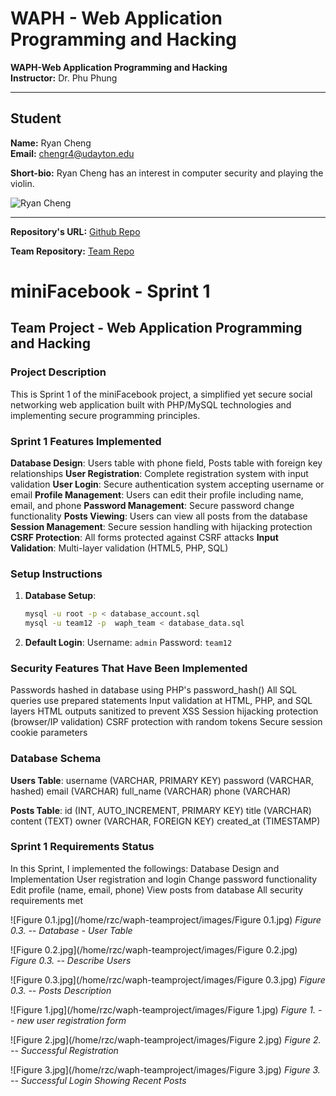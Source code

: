 # WAPH - Web Application Programming and Hacking

**WAPH-Web Application Programming and Hacking**  
**Instructor:** Dr. Phu Phung

---

## Student

**Name:** Ryan Cheng  
**Email:** [chengr4@udayton.edu](mailto:chengr4@udayton.edu)

**Short-bio:** Ryan Cheng has an interest in computer security and playing the violin.

![Ryan Cheng](/home/rzc/waph-4chengr/labs/lab0/headshot.jpg)

---

**Repository's URL:** [Github Repo](https://github.com/4chengr/waph-teamproject/)

**Team Repository:** [Team Repo](https://github.com/waph-ud-sm25-team12/waph-ud-sm25-team12.github.io)






# miniFacebook - Sprint 1

## Team Project - Web Application Programming and Hacking

### Project Description
This is Sprint 1 of the miniFacebook project, a simplified yet secure social networking web application built with PHP/MySQL technologies and implementing secure programming principles.

### Sprint 1 Features Implemented
**Database Design**: Users table with phone field, Posts table with foreign key relationships
**User Registration**: Complete registration system with input validation
**User Login**: Secure authentication system accepting username or email
**Profile Management**: Users can edit their profile including name, email, and phone
**Password Management**: Secure password change functionality
**Posts Viewing**: Users can view all posts from the database
**Session Management**: Secure session handling with hijacking protection
**CSRF Protection**: All forms protected against CSRF attacks
**Input Validation**: Multi-layer validation (HTML5, PHP, SQL)



### Setup Instructions

1. **Database Setup**:
   ```bash
   mysql -u root -p < database_account.sql
   mysql -u team12 -p  waph_team < database_data.sql
   ```


2. **Default Login**:
        Username: `admin`
        Password: `team12`

### Security Features That Have Been Implemented
Passwords hashed in database using PHP's password_hash()
All SQL queries use prepared statements
Input validation at HTML, PHP, and SQL layers
HTML outputs sanitized to prevent XSS
Session hijacking protection (browser/IP validation)
CSRF protection with random tokens
Secure session cookie parameters

### Database Schema

**Users Table**:
username (VARCHAR, PRIMARY KEY)
password (VARCHAR, hashed)
email (VARCHAR)
full_name (VARCHAR)
phone (VARCHAR)

**Posts Table**:
id (INT, AUTO_INCREMENT, PRIMARY KEY)
title (VARCHAR)
content (TEXT)
owner (VARCHAR, FOREIGN KEY)
created_at (TIMESTAMP)

### Sprint 1 Requirements Status

In this Sprint, I implemented the followings:
Database Design and Implementation
User registration and login
Change password functionality
Edit profile (name, email, phone)
View posts from database
All security requirements met


![Figure 0.1.jpg](/home/rzc/waph-teamproject/images/Figure 0.1.jpg)
*Figure 0.3.  --  Database - User Table*


![Figure 0.2.jpg](/home/rzc/waph-teamproject/images/Figure 0.2.jpg)
*Figure 0.3.  --  Describe Users*


![Figure 0.3.jpg](/home/rzc/waph-teamproject/images/Figure 0.3.jpg)
*Figure 0.3.  --  Posts Description*


![Figure 1.jpg](/home/rzc/waph-teamproject/images/Figure 1.jpg)
*Figure 1.  --  new user registration form*



![Figure 2.jpg](/home/rzc/waph-teamproject/images/Figure 2.jpg)
*Figure 2.  --  Successful Registration*



![Figure 3.jpg](/home/rzc/waph-teamproject/images/Figure 3.jpg)
*Figure 3.  --  Successful Login Showing Recent Posts*
